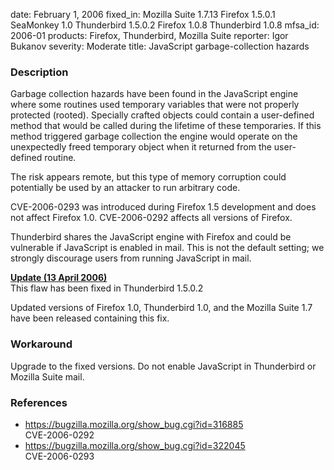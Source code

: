 date: February 1, 2006
fixed_in: Mozilla Suite 1.7.13
          Firefox 1.5.0.1
          SeaMonkey 1.0
          Thunderbird 1.5.0.2
          Firefox 1.0.8
          Thunderbird 1.0.8
mfsa_id: 2006-01
products: Firefox, Thunderbird, Mozilla Suite
reporter: Igor Bukanov
severity: Moderate
title: JavaScript garbage-collection hazards

<h3>Description</h3>

<p>Garbage collection hazards have been found in the JavaScript
engine where some routines used temporary variables
that were not properly protected (rooted). Specially crafted objects
could contain a user-defined method that would be called during
the lifetime of these temporaries. If this method triggered
garbage collection the engine would operate on the unexpectedly freed
temporary object when it returned from the user-defined routine.</p>

<p>The risk appears remote, but this type of memory corruption could
potentially be used by an attacker to run arbitrary code.</p>

<p>CVE-2006-0293 was introduced during Firefox 1.5 development and does not
affect Firefox 1.0. CVE-2006-0292 affects all versions of Firefox.</p>

<p class="note">Thunderbird shares the JavaScript engine with Firefox
and could be vulnerable if JavaScript is enabled in mail. This is not
the default setting; we strongly discourage users from running
JavaScript in mail.</p>

<p><strong style="text-decoration: underline;">Update (13 April 2006)</strong><br/>
This flaw has been fixed in Thunderbird 1.5.0.2</p>

<p>Updated versions of Firefox 1.0, Thunderbird 1.0, and the Mozilla Suite 1.7
have been released containing this fix.</p>

<h3>Workaround</h3>

<p>Upgrade to the fixed versions. Do not enable JavaScript in Thunderbird
or Mozilla Suite mail.</p>

<h3>References</h3>

<ul>
<li><a href="https://bugzilla.mozilla.org/show_bug.cgi?id=316885">
https://bugzilla.mozilla.org/show_bug.cgi?id=316885</a><br/>
CVE-2006-0292</li>
<li><a href="https://bugzilla.mozilla.org/show_bug.cgi?id=322045">
https://bugzilla.mozilla.org/show_bug.cgi?id=322045</a><br/>
CVE-2006-0293</li>
</ul>



